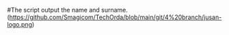 #The script output the name and surname.
(https://github.com/Smagicom/TechOrda/blob/main/git/4%20branch/jusan-logo.png)